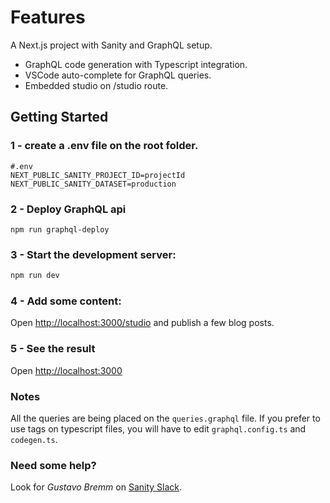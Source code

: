 # Features

A Next.js project with Sanity and GraphQL setup.

- GraphQL code generation with Typescript integration.
- VSCode auto-complete for GraphQL queries.
- Embedded studio on /studio route.

## Getting Started

### 1 - create a .env file on the root folder.

```
#.env
NEXT_PUBLIC_SANITY_PROJECT_ID=projectId
NEXT_PUBLIC_SANITY_DATASET=production
```

### 2 - Deploy GraphQL api

`npm run graphql-deploy`

### 3 - Start the development server:

```bash
npm run dev
```

### 4 - Add some content:

Open [http://localhost:3000/studio](http://localhost:3000/studio) and publish a few blog posts.

### 5 - See the result

Open [http://localhost:3000](http://localhost:3000)

### Notes

All the queries are being placed on the `queries.graphql` file. If you prefer to use tags on typescript files, you will have to edit `graphql.config.ts` and `codegen.ts`.

### Need some help?

Look for <i>Gustavo Bremm</i> on [Sanity Slack](https://slack.sanity.io/).
